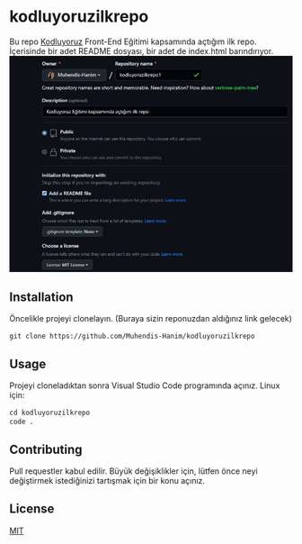 # kodluyoruzilkrepo
Bu repo [Kodluyoruz](https://kodluyoruz.org/) Front-End Eğitimi kapsamında açtığım ilk repo. İçerisinde bir adet README dosyası, bir adet de index.html barındırıyor.
![Image](repo.png)

## Installation
Öncelikle projeyi clonelayın. (Buraya sizin reponuzdan aldığınız link gelecek)
```
git clone https://github.com/Muhendis-Hanim/kodluyoruzilkrepo
```


## Usage
Projeyi cloneladıktan sonra Visual Studio Code programında açınız. 
Linux için:
```
cd kodluyoruzilkrepo
code .
```

## Contributing
Pull requestler kabul edilir. Büyük değişiklikler için, lütfen önce neyi değiştirmek istediğinizi tartışmak için bir konu açınız.

## License
[MIT](https://choosealicense.com/licenses/mit/)
